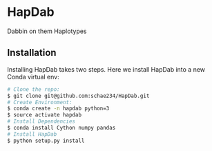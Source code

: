 # HapDab
Dabbin on them Haplotypes

## Installation
Installing HapDab takes two steps. Here we install HapDab into
a new Conda virtual env:
```bash
# Clone the repo:
$ git clone git@github.com:schae234/HapDab.git
# Create Environment:
$ conda create -n hapdab python=3
$ source activate hapdab
# Install Dependencies
$ conda install Cython numpy pandas
# Install HapDab
$ python setup.py install
```
